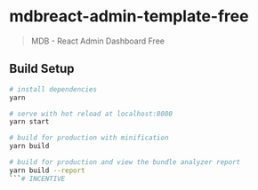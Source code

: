 # mdbreact-admin-template-free

> MDB - React Admin Dashboard Free

## Build Setup

``` bash
# install dependencies
yarn

# serve with hot reload at localhost:8080
yarn start

# build for production with minification
yarn build

# build for production and view the bundle analyzer report
yarn build --report
```# INCENTIVE
